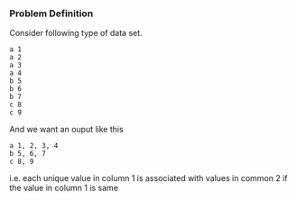 ### Problem Definition

Consider following type of data set.
```
a 1
a 2
a 3
a 4
b 5
b 6 
b 7
c 8
c 9
```

And we want an ouput like this
```
a 1, 2, 3, 4
b 5, 6, 7
c 8, 9
```

i.e. each unique value in column 1 is associated with values in common 2 if the value in column 1 is same
